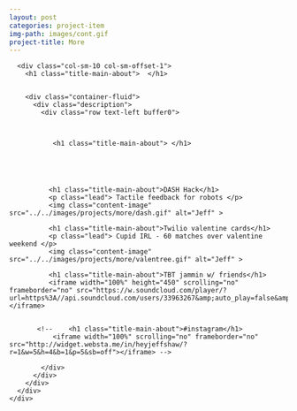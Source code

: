 ```yaml
---
layout: post
categories: project-item
img-path: images/cont.gif
project-title: More
---
```





<div class="container">
  <div class="description"> 
    <div class="row text-left">

      <div class="col-sm-10 col-sm-offset-1">
        <h1 class="title-main-about">  </h1>


        <div class="container-fluid">
          <div class="description"> 
            <div class="row text-left buffer0">



               <h1 class="title-main-about"> </h1>


              


              <h1 class="title-main-about">DASH Hack</h1>
              <p class="lead"> Tactile feedback for robots </p>
              <img class="content-image" src="../../images/projects/more/dash.gif" alt="Jeff" >

              <h1 class="title-main-about">Twilio valentine cards</h1>
              <p class="lead"> Cupid IRL - 60 matches over valentine weekend </p>
              <img class="content-image" src="../../images/projects/more/valentree.gif" alt="Jeff" >

              <h1 class="title-main-about">TBT jammin w/ friends</h1>
              <iframe width="100%" height="450" scrolling="no" frameborder="no" src="https://w.soundcloud.com/player/?url=https%3A//api.soundcloud.com/users/33963267&amp;auto_play=false&amp;hide_related=false&amp;show_comments=true&amp;show_user=true&amp;show_reposts=false&amp;visual=true"></iframe>


           <!--    <h1 class="title-main-about">#instagram</h1>
               <iframe width="100%" scrolling="no" frameborder="no" src="http://widget.websta.me/in/heyjeffshaw/?r=1&w=5&h=4&b=1&p=5&sb=off"></iframe> -->

          

<!-- 
           <embed class="resume" src="../../images/rresume.pdf" alt="pdf viewer only" width="100%" height="500px" alt="pdf" pluginspage="http://www.adobe.com/products/acrobat/readstep2.html">

              <div class="embed-responsive embed-responsive-4by3">
                  <iframe class="embed-responsive-item" src="../../images/rresume.pdf"></iframe>
                </div>
 -->

		
            </div>
          </div>
        </div>
      </div>
    </div>
  </div>
</div>
